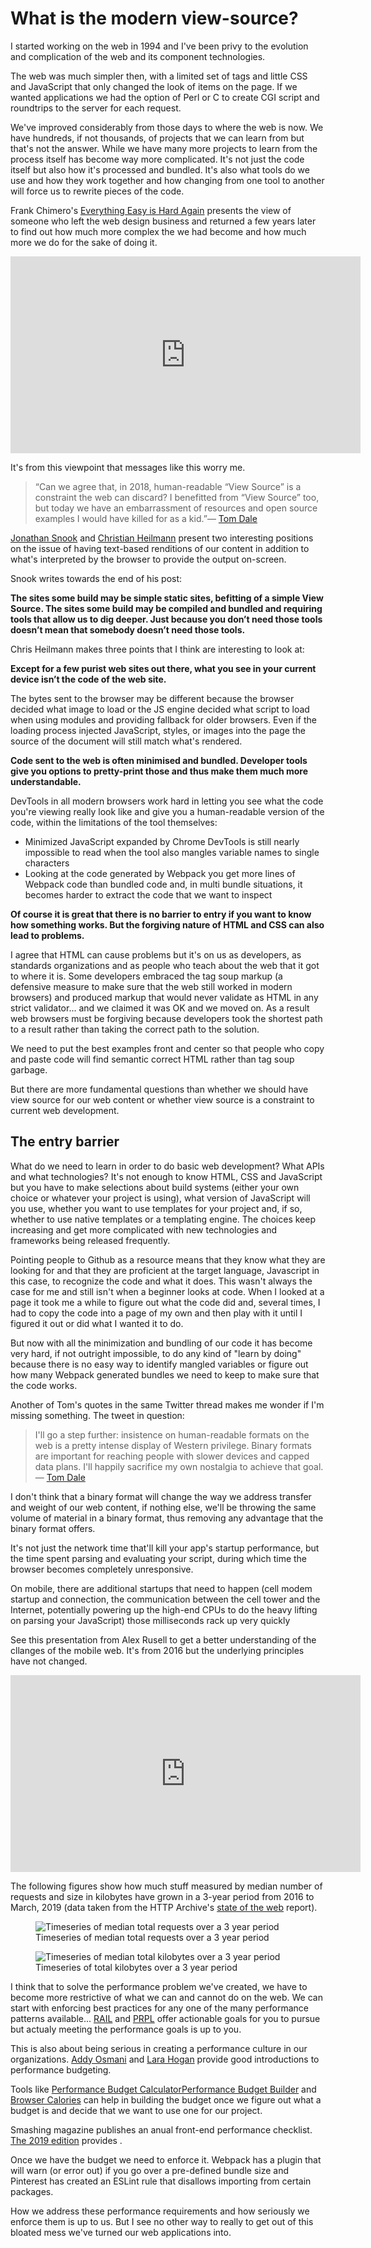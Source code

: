 # What is the modern view-source?

I started working on the web in 1994 and I've been privy to the evolution and complication of the web and its component technologies.

The web was much simpler then, with a limited set of tags and little CSS and JavaScript that only changed the look of items on the page. If we wanted applications we had the option of Perl or C to create CGI script and roundtrips to the server for each request.

We've improved considerably from those days to where the web is now. We have hundreds, if not thousands, of projects that we can learn from but that's not the answer. While we have many more projects to learn from the process itself has become way more complicated. It's not just the code itself but also how it's processed and bundled. It's also what tools do we use and how they work together and how changing from one tool to another will force us to rewrite pieces of the code.

Frank Chimero's [Everything Easy is Hard Again](https://frankchimero.com/writing/everything-easy-is-hard-again/) presents the view of someone who left the web design business and returned a few years later to find out how much more complex the we had become and how much more we do for the sake of doing it.

<div class="video">
  <iframe width="560" height="315" src="https://www.youtube.com/embed/koS4vjSux8A" frameborder="0" allow="accelerometer; autoplay; encrypted-media; gyroscope; picture-in-picture" allowfullscreen></iframe>
</div>

It's from this viewpoint that messages like this worry me.

<blockquote>
  <p>“Can we agree that, in 2018, human-readable “View Source” is a constraint the web can discard? I benefitted from “View Source” too, but today we have an embarrassment of resources and open source examples I would have killed for as a kid.”&mdash; <a href="https://twitter.com/tomdale/status/965681976199077889">Tom Dale</a></p>
</blockquote>

[Jonathan Snook](https://snook.ca/archives/opinion/view-source) and [Christian Heilmann](https://christianheilmann.com/2018/07/09/different-views-on-view-source/) present two interesting positions on the issue of having text-based renditions of our content in addition to what's interpreted by the browser to provide the output on-screen.

Snook writes towards the end of his post:

**The sites some build may be simple static sites, befitting of a simple View Source. The sites some build may be compiled and bundled and requiring tools that allow us to dig deeper. Just because you don’t need those tools doesn’t mean that somebody doesn’t need those tools.**

Chris Heilmann makes three points that I think are interesting to look at:

**Except for a few purist web sites out there, what you see in your current device isn’t the code of the web site.**

The bytes sent to the browser may be different because the browser decided what image to load or the JS engine decided what script to load when using modules and providing fallback for older browsers. Even if the loading process injected JavaScript, styles, or images into the page the source of the document will still match what's rendered.

**Code sent to the web is often minimised and bundled. Developer tools give you options to pretty-print those and thus make them much more understandable.**

DevTools in all modern browsers work hard in letting you see what the code you're viewing really look like and give you a human-readable version of the code, within the limitations of the tool themselves:

* Minimized JavaScript expanded by Chrome DevTools is still nearly impossible to read when the tool also mangles variable names to single characters
* Looking at the code generated by Webpack you get more lines of Webpack code than bundled code and, in multi bundle situations, it becomes harder to extract the code that we want to inspect

**Of course it is great that there is no barrier to entry if you want to know how something works. But the forgiving nature of HTML and CSS can also lead to problems.**

I agree that HTML can cause problems but it's on us as developers, as standards organizations and as people who teach about the web that it got to where it is. Some developers embraced the tag soup markup (a defensive measure to make sure that the web still worked in modern browsers) and produced markup that would never validate as HTML in any strict validator... and we claimed it was OK and we moved on. As a result web browsers must be forgiving because developers took the shortest path to a result rather than taking the correct path to the solution.

We need to put the best examples front and center so that people who copy and paste code will find semantic correct HTML rather than tag soup garbage.

But there are more fundamental questions than whether we should have view source for our web content or whether view source is a constraint to current web development.

## The entry barrier

What do we need to learn in order to do basic web development? What APIs and what technologies? It's not enough to know HTML, CSS and JavaScript but you have to make selections about build systems (either your own choice or whatever your project is using), what version of JavaScript will you use, whether you want to use templates for your project and, if so, whether to use native templates or a templating engine. The choices keep increasing and get more complicated with new technologies and frameworks being released frequently.

Pointing people to Github as a resource means that they know what they are looking for and that they are proficient at the target language, Javascript in this case, to recognize the code and what it does.  This wasn't always the case for me and still isn't when a beginner looks at code. When I looked at a page it took me a while to figure out what the code did and, several times, I had to copy the code into a page of my own and then play with it until I figured it out or did what I wanted it to do.

But now with all the minimization and bundling of our code it has become very hard, if not outright impossible, to do any kind of "learn by doing" because there is no easy way to identify mangled variables or figure out how many Webpack generated bundles we need to keep to make sure that the code works.

Another of Tom's quotes in the same Twitter thread makes me wonder if I'm missing something. The tweet in question:

<blockquote>
  <p>I&#39;ll go a step further: insistence on human-readable formats on the web is a pretty intense display of Western privilege. Binary formats are important for reaching people with slower devices and capped data plans. I&#39;ll happily sacrifice my own nostalgia to achieve that goal. &mdash; <a href="https://twitter.com/tomdale/status/966045543112871937">Tom Dale</a></p>
  </blockquote>

I don't think that a binary format will change the way we address transfer and weight of our web content, if nothing else, we'll be throwing the same volume of material in a binary format, thus removing any advantage that the binary format offers.

It's not just the network time that'll kill your app's startup performance, but the time spent parsing and evaluating your script, during which time the browser becomes completely unresponsive.

On mobile, there are additional startups that need to happen (cell modem startup and connection, the communication between the cell tower and the Internet, potentially powering up the high-end CPUs to do the heavy lifting on parsing your JavaScript) those milliseconds rack up very quickly

See this presentation from Alex Rusell to get a better understanding of the cllanges of the mobile web. It's from 2016 but the underlying principles have not changed.

<div class="video">
<iframe width="560" height="315" src="https://www.youtube.com/embed/4bZvq3nodf4" frameborder="0" allow="accelerometer; autoplay; encrypted-media; gyroscope; picture-in-picture" allowfullscreen></iframe>
</div>

The following figures show how much stuff measured by median number of requests and size in kilobytes have grown in a 3-year period from 2016 to March, 2019 (data taken from the HTTP Archive's [state of the web](https://httparchive.org/reports/state-of-the-web) report).

<figure>
  <img src='http://publishing-project.rivendellweb.net/wp-content/uploads/2019/04/3-year-requests.png' alt='Timeseries of median total requests over a 3 year period'>
  <figcaption>Timeseries of median total requests over a 3 year period</figcaption>
</figure>

<figure>
  <img src='http://publishing-project.rivendellweb.net/wp-content/uploads/2019/04/3-year-total-kilobytes.png' alt='Timeseries of median total kilobytes over a 3 year period'>
  <figcaption>Timeseries of total kilobytes over a 3 year period</figcaption>
</figure>

I think that to solve the performance problem we've created, we have to become more restrictive of what we can and cannot do on the web.  We can start with enforcing best practices for any one of the many performance patterns available... [RAIL](https://developers.google.com/web/fundamentals/performance/rail) and [PRPL](https://developers.google.com/web/fundamentals/performance/prpl-pattern/) offer actionable goals for you to pursue but actualy meeting the performance goals is up to you.

This is also about being serious in creating a performance culture in our organizations. [Addy Osmani](https://medium.com/@addyosmani/start-performance-budgeting-dabde04cf6a3) and [Lara Hogan](http://designingforperformance.com/weighing-aesthetics-and-performance/#approach-new-designs-with-a-performance-budget) provide good introductions to performance budgeting.

Tools like [Performance Budget Calculator](http://www.performancebudget.io/)[Performance Budget Builder](https://codepen.io/bradfrost/full/EPQVBp/) and [Browser Calories](https://browserdiet.com/calories/) can help in building the budget once we figure out what a budget is and decide that we want to use one for our project.

Smashing magazine publishes an anual front-end performance checklist. [The 2019 edition](https://www.smashingmagazine.com/2019/01/front-end-performance-checklist-2019-pdf-pages/) provides .

Once we have the budget we need to enforce it. Webpack has a plugin that will warn (or error out) if you go over a pre-defined bundle size and Pinterest has created an ESLint rule that disallows importing from certain packages.

How we address these performance requirements and how seriously we enforce them is up to us. But I see no other way to really to get out of this bloated mess we've turned our web applications into.
